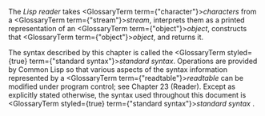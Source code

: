  



The *Lisp reader* takes <GlossaryTerm  term={"character"}><i>characters</i></GlossaryTerm> from a <GlossaryTerm  term={"stream"}><i>stream</i></GlossaryTerm>, interprets them as a printed representation of an <GlossaryTerm  term={"object"}><i>object</i></GlossaryTerm>, constructs that <GlossaryTerm  term={"object"}><i>object</i></GlossaryTerm>, and returns it. 



The syntax described by this chapter is called the <GlossaryTerm styled={true} term={"standard syntax"}><i>standard syntax</i></GlossaryTerm>. Operations are provided by Common Lisp so that various aspects of the syntax information represented by a <GlossaryTerm  term={"readtable"}><i>readtable</i></GlossaryTerm> can be modified under program control; see Chapter 23 (Reader). Except as explicitly stated otherwise, the syntax used throughout this document is <GlossaryTerm styled={true} term={"standard syntax"}><i>standard syntax</i></GlossaryTerm> . 



